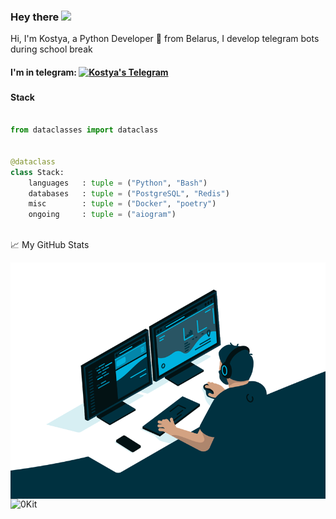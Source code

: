 ### Hey there <img src="https://media.giphy.com/media/hvRJCLFzcasrR4ia7z/giphy.gif" width="25px">


Hi, I'm Kostya, a Python Developer 🚀 from Belarus, I develop telegram bots during school break

<h4> I'm in telegram: 
  <a href="https://t.me/Forzend">
    <img alt="Kostya's Telegram" width="22px" src="https://cdn.jsdelivr.net/npm/simple-icons@v3/icons/telegram.svg" />
  </a>
</h4>
<h3>

<h4> Stack </h4>

```python
​
from dataclasses import dataclass


@dataclass
class Stack:
    languages   : tuple = ("Python", "Bash")
    databases   : tuple = ("PostgreSQL", "Redis")
    misc        : tuple = ("Docker", "poetry")
    ongoing     : tuple = ("aiogram")
​
```
</h3>

📈 My GitHub Stats

<div>
  <a align="left" href="https://github.com/0Kit/0Kit/blob/main/code.gif">
    <img align="right" src="https://github.com/0Kit/0Kit/raw/main/code.gif" style="max-width:100%;">
  </a>
  <a align="right" >
    <img src="https://github-readme-stats.vercel.app/api?username=0Kit&show_icons=true&theme=gotham" alt="0Kit">
  </a>
</div>
